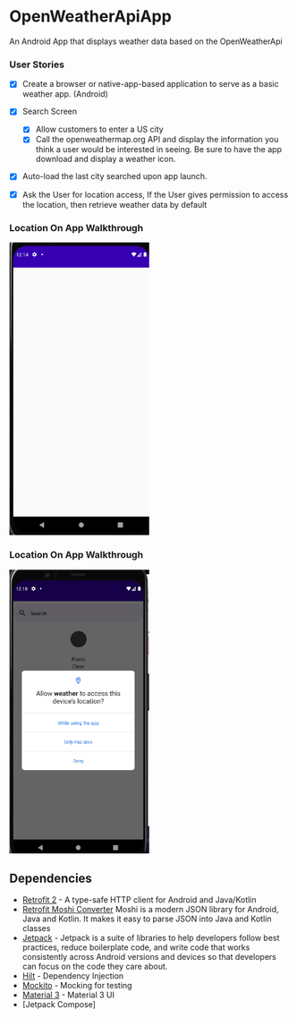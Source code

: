 # OpenWeatherApiApp
An Android App that displays weather data based on the OpenWeatherApi

### User Stories

- [x] Create a browser or native-app-based application to serve as a basic weather app. (Android)
- [x] Search Screen
  - [x] Allow customers to enter a US city
  - [x] Call the openweathermap.org API and display the information you think a user would be interested in seeing. Be sure to have the app download and display a weather icon.
- [x] Auto-load the last city searched upon app launch.
- [x] Ask the User for location access, If the User gives permission to access the location, then retrieve weather data by default
  

### Location On App Walkthrough

<img src="https://github.com/Kariizma/OpenWeatherApiApp/blob/master/LocationOnWeatherApp.gif" width=250><br>

### Location On App Walkthrough

<img src="https://github.com/Kariizma/OpenWeatherApiApp/blob/master/LocationOffWeatherApp.gif" width=250><br>

## Dependencies
- [Retrofit 2](https://square.github.io/retrofit/) - A type-safe HTTP client for Android and Java/Kotlin
- [Retrofit Moshi Converter](https://github.com/square/moshi/) Moshi is a modern JSON library for Android, Java and Kotlin. It makes it easy to parse JSON into Java and Kotlin classes
- [Jetpack](https://developer.android.com/jetpack) - Jetpack is a suite of libraries to help developers follow best practices, reduce boilerplate code, and write code that works consistently across Android versions and devices so that developers can focus on the code they care about.
-  [Hilt](https://developer.android.com/jetpack/androidx/releases/hilt) - Dependency Injection
-  [Mockito](https://site.mockito.org/) - Mocking for testing
-  [Material 3](https://m3.material.io/) - Material 3 UI
-  [Jetpack Compose]
